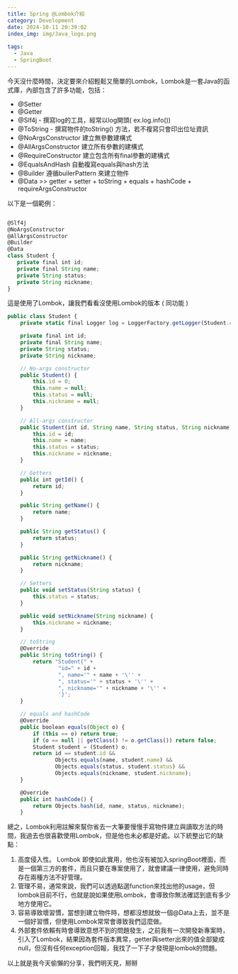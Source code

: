 ```yaml
---
title: Spring @Lombok介紹
category: Development
date: 2024-10-11 20:39:02
index_img: img/Java_logo.png
 
tags:
  - Java
  - SpringBoot
---
```

今天沒什麼時間，決定要來介紹輕鬆又簡單的Lombok，Lombok是一套Java的函式庫，內部包含了許多功能，包括：

- @Setter
- @Getter
- @Slf4j - 撰寫log的工具，經常以log開頭( ex.log.info())
- @ToString - 撰寫物件的toString() 方法，若不複寫只會印出位址資訊
- @NoArgsConstructor 建立無參數建構式
- @AllArgsConstructor 建立所有參數的建構式
- @RequireConstructor 建立包含所有final參數的建構式
- @EqualsAndHash 自動複寫equals與hash方法
- @Builder 遵循builerPattern 來建立物件
- @Data >> getter + setter + toString + equals + hashCode + requireArgsConstructor

以下是一個範例：

```jsx

@Slf4j
@NoArgsConstructor
@AllArgsConstructor
@Builder
@Data
class Student {
   private final int id;
   private final String name;
   private String status;
   private String nickname;
}
```

這是使用了Lombok，讓我們看看沒使用Lombok的版本 ( 同功能 )

```jsx
public class Student {
    private static final Logger log = LoggerFactory.getLogger(Student.class);

    private final int id;
    private final String name;
    private String status;
    private String nickname;

    // No-args constructor
    public Student() {
        this.id = 0;
        this.name = null;
        this.status = null;
        this.nickname = null;
    }

    // All-args constructor
    public Student(int id, String name, String status, String nickname) {
        this.id = id;
        this.name = name;
        this.status = status;
        this.nickname = nickname;
    }

    // Getters
    public int getId() {
        return id;
    }

    public String getName() {
        return name;
    }

    public String getStatus() {
        return status;
    }

    public String getNickname() {
        return nickname;
    }

    // Setters
    public void setStatus(String status) {
        this.status = status;
    }

    public void setNickname(String nickname) {
        this.nickname = nickname;
    }

    // toString
    @Override
    public String toString() {
        return "Student{" +
                "id=" + id +
                ", name='" + name + '\'' +
                ", status='" + status + '\'' +
                ", nickname='" + nickname + '\'' +
                '}';
    }

    // equals and hashCode
    @Override
    public boolean equals(Object o) {
        if (this == o) return true;
        if (o == null || getClass() != o.getClass()) return false;
        Student student = (Student) o;
        return id == student.id && 
               Objects.equals(name, student.name) &&
               Objects.equals(status, student.status) &&
               Objects.equals(nickname, student.nickname);
    }

    @Override
    public int hashCode() {
        return Objects.hash(id, name, status, nickname);
    }
```

總之，Lombok利用註解來幫你省去一大筆要慢慢手寫物件建立與讀取方法的時間，我過去也很喜歡使用Lombok，但是他也未必都是好處。以下統整出它的缺點：

1. 高度侵入性。 Lombok 即使如此實用，他也沒有被加入springBoot裡面，而是一個第三方的套件，而且只要在專案使用了，就會建議一律使用，避免同時存在兩種方法不好管理。
2. 管理不易，通常來說，我們可以透過點選function來找出他的usage，但lombok目前不行，也就是說如果使用Lombok，會導致你無法確認到底有多少地方使用它。
3. 容易導致壞習慣，當想到建立物件時，想都沒想就放一個@Data上去，並不是一個好習慣，但使用Lombok常常會導致我們這麼做。
4. 外部套件依賴有時會導致意想不到的問題發生，之前我有一次開發新專案時，引入了Lombok，結果因為套件版本異常，getter與setter出來的值全部變成null，但沒有任何exception回報，我找了一下子才發現是lombok的問題。

以上就是我今天偷懶的分享，我們明天見，掰掰